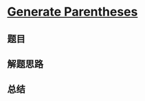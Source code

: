 # [Generate Parentheses](https://leetcode.com/problems/generate-parentheses/)
## 题目


## 解题思路


## 总结


